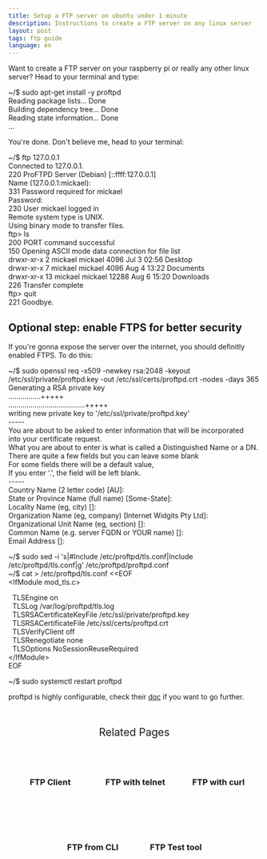 ```yaml
---
title: Setup a FTP server on ubuntu under 1 minute
description: Instructions to create a FTP server on any linux server
layout: post
tags: ftp guide
language: en
---
```


Want to create a FTP server on your raspberry pi or really any other linux server? Head to your terminal and type:

<div class="terminal">
<span class="prompt">~/$ </span>sudo apt-get install -y proftpd<br>
<span class="stdout">
Reading package lists... Done<br/>
Building dependency tree... Done<br/>
Reading state information... Done<br/>
...<br/>
</span>
</div>

You're done. Don't believe me, head to your terminal:
<div class="terminal">
<span class="prompt">~/$ </span>ftp 127.0.0.1<br>
<span class="stdout">
Connected to 127.0.0.1.<br/>
220 ProFTPD Server (Debian) [::ffff:127.0.0.1]<br/>
</span>
<span class="prompt">Name (127.0.0.1:mickael): </span><br/>
<span class="stdout">
331 Password required for mickael<br/>
</span>
<span class="prompt">Password: </span><br/>
<span class="stdout">
230 User mickael logged in<br/>
Remote system type is UNIX.<br/>
Using binary mode to transfer files.<br/>
</span>
<span class="prompt">ftp> </span>ls<br/>
<span class="stdout">
200 PORT command successful<br/>
150 Opening ASCII mode data connection for file list<br/>
drwxr-xr-x   2 mickael  mickael      4096 Jul  3 02:56 Desktop<br/>
drwxr-xr-x   7 mickael  mickael      4096 Aug  4 13:22 Documents<br/>
drwxr-xr-x  13 mickael  mickael     12288 Aug  6 15:20 Downloads<br/>
226 Transfer complete<br/>
</span>
<span class="prompt">ftp> </span>quit<br/>
<span class="stdout">
221 Goodbye.<br/>
</span>
</div>


## Optional step: enable FTPS for better security

If you're gonna expose the server over the internet, you should definitly enabled FTPS. To do this:

<div class="terminal">
<span class="prompt">~/$ </span>sudo openssl req -x509 -newkey rsa:2048 -keyout /etc/ssl/private/proftpd.key -out /etc/ssl/certs/proftpd.crt -nodes -days 365<br/>
<span class="stdout">
Generating a RSA private key<br/>
................+++++<br/>
......................................+++++<br/>
writing new private key to '/etc/ssl/private/proftpd.key'<br/>
-----<br/>
You are about to be asked to enter information that will be incorporated<br/>
into your certificate request.<br/>
What you are about to enter is what is called a Distinguished Name or a DN.<br/>
There are quite a few fields but you can leave some blank<br/>
For some fields there will be a default value,<br/>
If you enter '.', the field will be left blank.<br/>
-----<br/>
Country Name (2 letter code) [AU]:<br/>
State or Province Name (full name) [Some-State]:<br/>
Locality Name (eg, city) []:<br/>
Organization Name (eg, company) [Internet Widgits Pty Ltd]:<br/>
Organizational Unit Name (eg, section) []:<br/>
Common Name (e.g. server FQDN or YOUR name) []:<br/>
Email Address []:<br/>
</span>

<span class="prompt">~/$ </span>sudo sed -i 's|#Include /etc/proftpd/tls.conf|Include /etc/proftpd/tls.conf|g' /etc/proftpd/proftpd.conf<br/>
<span class="prompt">~/$ </span>cat > /etc/proftpd/tls.conf <<EOF<br/>
&lt;IfModule mod_tls.c&gt;<br/>

&nbsp;&nbsp;TLSEngine                  on<br/>
&nbsp;&nbsp;TLSLog                     /var/log/proftpd/tls.log<br/>
&nbsp;&nbsp;TLSRSACertificateKeyFile   /etc/ssl/private/proftpd.key<br/>
&nbsp;&nbsp;TLSRSACertificateFile      /etc/ssl/certs/proftpd.crt<br/>
&nbsp;&nbsp;TLSVerifyClient            off<br/>
&nbsp;&nbsp;TLSRenegotiate none<br/>
&nbsp;&nbsp;TLSOptions NoSessionReuseRequired<br/>
&lt;/IfModule&gt;<br/>
EOF<br/>

<span class="prompt">~/$ </span>sudo systemctl restart proftpd<br/>
</div>

proftpd is highly configurable, check their [doc](http://proftpd.org/docs/modules/index.html) if you want to go further.

<div class="related">
    <div class="title">
        Related Pages<br>
        <img src="https://mickael.kerjean.me/assets/img/arrow_bottom.png"/>
    </div>
    <div class="related_content">
        <a href="{% post_url 2019-11-26-ftp-web-client %}"><h3 class="no-anchor">FTP Client</h3></a>
        <a href="{% post_url 2021-08-07-ftp-with-telnet %}"><h3 class="no-anchor">FTP with telnet</h3></a><a href="{% post_url 2020-09-29-doing-ftp-with-curl %}"><h3 class="no-anchor">FTP with curl</h3></a><a href="{% post_url 2020-07-06-ftp-from-the-command-line %}"><h3 class="no-anchor">FTP from CLI</h3></a><a href="{% post_url 2020-08-04-ftp-testing-tool %}"><h3 class="no-anchor">FTP Test tool</h3></a>
    </div>
</div>
<style>
 .related{ text-align:center;margin-top:50px;}
 .related .title{
     font-size: 1.5em;
     margin-top: 30px;
 }
 .related .title img{
     animation: bounce 1s infinite alternate;
     width: 16px;
     height: 17px;
 }
 .related .related_content { margin-top:5px; }
 .related .related_content h3 {
     background: var(--bg-color);
     padding: 50px 0;
     border-radius: 5px;
     margin: 0!important;
 }
 .related .related_content a{
     display: inline-block;
     width: calc(33% - 10px);
     padding: 5px;
     text-decoration: none!important;
 }
 .related .related_content a:hover{
     transform: scale(1.1);
     transition: ease 0.3s transform;
 }
 .related .related_content a:hover h3{
     background: var(--emphasis-primary);
     transition: ease 0.3s background;
 }

 @media only screen and (max-width: 550px) {
     .related .related_content a{ width: 100%; }
 }
 @keyframes bounce {
     from {
         transform: translate3d(0,0,0);
     }
     to {
         transform: translate3d(0,-8px,0);
     }
 }
</style>
